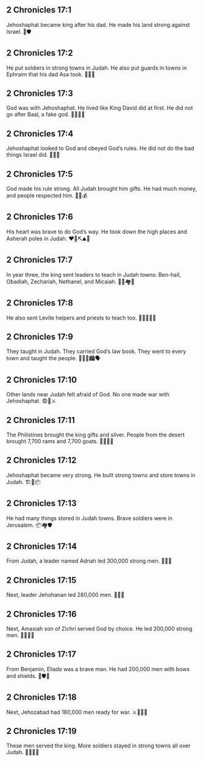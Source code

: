 ## 2 Chronicles 17:1
Jehoshaphat became king after his dad. He made his land strong against Israel. 👑🛡️
## 2 Chronicles 17:2
He put soldiers in strong towns in Judah. He also put guards in towns in Ephraim that his dad Asa took. 🏰👮‍♂️
## 2 Chronicles 17:3
God was with Jehoshaphat. He lived like King David did at first. He did not go after Baal, a fake god. 🙏✨🚫🗿
## 2 Chronicles 17:4
Jehoshaphat looked to God and obeyed God’s rules. He did not do the bad things Israel did. 🙏📖🚫
## 2 Chronicles 17:5
God made his rule strong. All Judah brought him gifts. He had much money, and people respected him. 💪🎁💰
## 2 Chronicles 17:6
His heart was brave to do God’s way. He took down the high places and Asherah poles in Judah. ❤️💪⛏️⛰️🚫
## 2 Chronicles 17:7
In year three, the king sent leaders to teach in Judah towns: Ben-hail, Obadiah, Zechariah, Nethanel, and Micaiah. 🧑‍🏫🏘️📖
## 2 Chronicles 17:8
He also sent Levite helpers and priests to teach too. 👨‍🏫👩‍🏫📘
## 2 Chronicles 17:9
They taught in Judah. They carried God’s law book. They went to every town and taught the people. 🚶‍♂️📖🏙️🗣️
## 2 Chronicles 17:10
Other lands near Judah felt afraid of God. No one made war with Jehoshaphat. 😨🛑⚔️
## 2 Chronicles 17:11
The Philistines brought the king gifts and silver. People from the desert brought 7,700 rams and 7,700 goats. 🎁🥈🐏🐐
## 2 Chronicles 17:12
Jehoshaphat became very strong. He built strong towns and store towns in Judah. 🏗️🏰📦
## 2 Chronicles 17:13
He had many things stored in Judah towns. Brave soldiers were in Jerusalem. 📦🏘️🛡️
## 2 Chronicles 17:14
From Judah, a leader named Adnah led 300,000 strong men. 👨‍✈️🔢
## 2 Chronicles 17:15
Next, leader Jehohanan led 280,000 men. 👨‍✈️🔢
## 2 Chronicles 17:16
Next, Amasiah son of Zichri served God by choice. He led 200,000 strong men. 🙋‍♂️🙏🔢
## 2 Chronicles 17:17
From Benjamin, Eliada was a brave man. He had 200,000 men with bows and shields. 🏹🛡️🔢
## 2 Chronicles 17:18
Next, Jehozabad had 180,000 men ready for war. ⚔️👨‍✈️🔢
## 2 Chronicles 17:19
These men served the king. More soldiers stayed in strong towns all over Judah. 👑🧑‍✈️🏰
